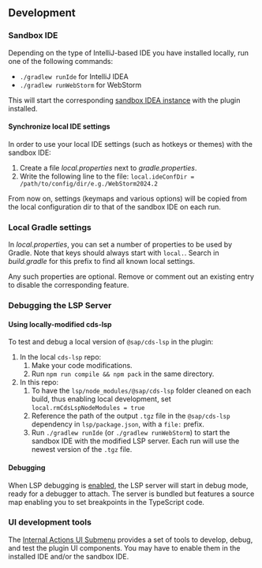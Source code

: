 ## Development

### Sandbox IDE

Depending on the type of IntelliJ-based IDE you have installed locally, run one of the following commands:

- `./gradlew runIde` for IntelliJ IDEA
- `./gradlew runWebStorm` for WebStorm

This will start the
corresponding [sandbox IDEA instance](https://plugins.jetbrains.com/docs/intellij/ide-development-instance.html) with
the plugin installed.

#### Synchronize local IDE settings

In order to use your local IDE settings (such as hotkeys or themes) with the sandbox IDE:

1. Create a file *local.properties* next to *gradle.properties*.
2. Write the following line to the file:
   `local.ideConfDir = /path/to/config/dir/e.g./WebStorm2024.2`

From now on, settings (keymaps and various options) will be copied from the local configuration dir to that of the
sandbox IDE on each run.

### Local Gradle settings

In *local.properties*, you can set a number of properties to be used by Gradle.
Note that keys should always start with `local.`. Search in *build.gradle* for this prefix to find all known local
settings.

Any such properties are optional. Remove or comment out an existing entry to disable the corresponding feature.

### Debugging the LSP Server

#### Using locally-modified cds-lsp

To test and debug a local version of `@sap/cds-lsp` in the plugin:

1. In the local `cds-lsp` repo:
    1. Make your code modifications.
    2. Run `npm run compile && npm pack` in the same directory.
2. In this repo:
    1. To have the `lsp/node_modules/@sap/cds-lsp` folder cleaned on each build, thus enabling local development, set
       `local.rmCdsLspNodeModules = true`
    2. Reference the path of the output `.tgz` file in the `@sap/cds-lsp` dependency in `lsp/package.json`, with a
       `file:` prefix.
    3. Run `./gradlew runIde` (or `./gradlew runWebStorm`)  to start the sandbox IDE with the modified LSP server. Each
       run will use the newest version of the `.tgz` file.

#### Debugging

When LSP debugging is [enabled](./README.md#language-server-protocol-lsp-logs), the LSP server will start in debug mode,
ready for a debugger to attach.
The server is bundled but features a source map enabling you to set breakpoints in the TypeScript code.

### UI development tools

The [Internal Actions UI Submenu](https://plugins.jetbrains.com/docs/intellij/internal-ui-sub.html) provides a set of
tools to develop, debug, and test the plugin UI components.
You may have to enable them in the installed IDE and/or the sandbox IDE.